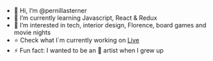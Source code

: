 
- 👋 Hi, I’m @pernillasterner
- 🌱 I’m currently learning Javascript, React & Redux
- 🍿 I’m interested in tech, interior design, Florence, board games and movie nights
- ⭐️ Check what I´m currently working on [Live](https://pernillasterner.netlify.app/)
- ⚡ Fun fact: I wanted to be an 🎤 artist when I grew up
